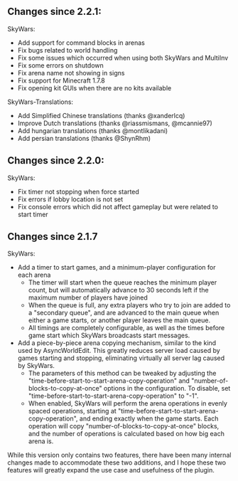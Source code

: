 Changes since 2.2.1:
--------------------

SkyWars:
- Add support for command blocks in arenas
- Fix bugs related to world handling
- Fix some issues which occurred when using both SkyWars and MultiInv
- Fix some errors on shutdown
- Fix arena name not showing in signs
- Fix support for Minecraft 1.7.8
- Fix opening kit GUIs when there are no kits available

SkyWars-Translations:
- Add Simplified Chinese translations (thanks @xanderlcq)
- Improve Dutch translations (thanks @riassmismans, @mcannie97)
- Add hungarian translations (thanks @montlikadani)
- Add persian translations (thanks @ShynRhm)


Changes since 2.2.0:
--------------------

SkyWars:
- Fix timer not stopping when force started
- Fix errors if lobby location is not set
- Fix console errors which did not affect gameplay but were related to start timer


Changes since 2.1.7
-------------------

SkyWars:
- Add a timer to start games, and a minimum-player configuration for each arena
  - The timer will start when the queue reaches the minimum player count, but will automatically advance to 30 seconds left if the maximum number of players have joined
  - When the queue is full, any extra players who try to join are added to a "secondary queue", and are advanced to the main queue when either a game starts, or another player leaves the main queue.
  - All timings are completely configurable, as well as the times before game start which SkyWars broadcasts start messages.
- Add a piece-by-piece arena copying mechanism, similar to the kind used by AsyncWorldEdit. This greatly reduces server load caused by games starting and stopping, eliminating virtually all server lag caused by SkyWars.
  - The parameters of this method can be tweaked by adjusting the "time-before-start-to-start-arena-copy-operation" and "number-of-blocks-to-copy-at-once" options in the configuration. To disable, set "time-before-start-to-start-arena-copy-operation" to "-1".
  - When enabled, SkyWars will perform the arena operations in evenly spaced operations, starting at "time-before-start-to-start-arena-copy-operation", and ending exactly when the game starts. Each operation will copy "number-of-blocks-to-copy-at-once" blocks, and the number of operations is calculated based on how big each arena is.

While this version only contains two features, there have been many internal changes made to accommodate these two additions, and I hope these two features will greatly expand the use case and usefulness of the plugin.
